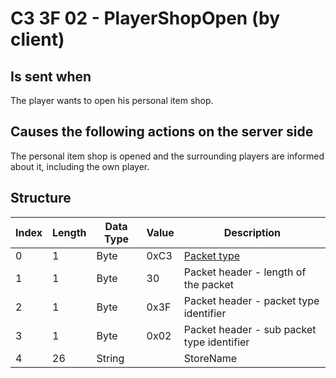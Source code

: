 # C3 3F 02 - PlayerShopOpen (by client)

## Is sent when

The player wants to open his personal item shop.

## Causes the following actions on the server side

The personal item shop is opened and the surrounding players are informed about it, including the own player.

## Structure

| Index | Length | Data Type | Value | Description |
|-------|--------|-----------|-------|-------------|
| 0 | 1 |   Byte   | 0xC3  | [Packet type](PacketTypes.md) |
| 1 | 1 |    Byte   |   30   | Packet header - length of the packet |
| 2 | 1 |    Byte   | 0x3F  | Packet header - packet type identifier |
| 3 | 1 |    Byte   | 0x02  | Packet header - sub packet type identifier |
| 4 | 26 | String |  | StoreName |
